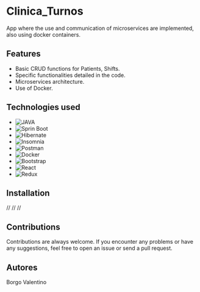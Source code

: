 # Clinica_Turnos
App where the use and communication of microservices are implemented, also using docker containers.

## Features

- Basic CRUD functions for Patients, Shifts.
- Specific functionalities detailed in the code.
- Microservices architecture.
- Use of Docker.

## Technologies used

- ![JAVA](https://img.shields.io/badge/Java-ED8B00?style=for-the-badge&logo=openjdk&logoColor=white)</br>
- ![Sprin Boot](https://img.shields.io/badge/-Spring%20Boot-333333?style=flat&logo=SpringBoot&logoColor=563D7)</br>
- ![Hibernate](https://img.shields.io/badge/-Hibernate-333333?style=flat&logo=Hibernate&logoColor=563D77)</br>
- ![Insomnia](https://img.shields.io/badge/-Insomnia-333333?style=flat&logo=insomnia)</br>
- ![Postman](https://img.shields.io/badge/-Postman-333333?style=flat&logo=Postman)</br>
- ![Docker](https://img.shields.io/badge/-Docker-333333?style=flat&logo=Docker)</br>
- ![Bootstrap](https://img.shields.io/badge/-Bootstrap-333333?style=flat&logo=bootstrap&logoColor=563D7C)</br>
- ![React](https://img.shields.io/badge/-React-333333?style=flat&logo=react)</br>
- ![Redux](https://img.shields.io/badge/-Redux-333333?style=flat&logo=redux)</br>

## Installation
//
//
//

## Contributions

Contributions are always welcome. If you encounter any problems or have any suggestions, feel free to open an issue or send a pull request.

## Autores

Borgo Valentino</br>
